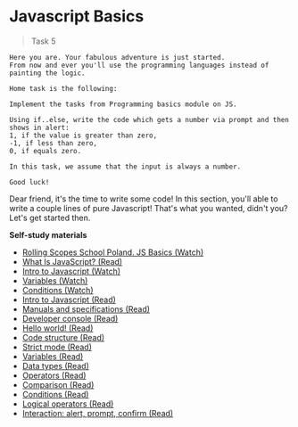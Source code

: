 
# Javascript Basics
> Task 5

```Homework
Here you are. Your fabulous adventure is just started. 
From now and ever you'll use the programming languages instead of painting the logic.

Home task is the following:

Implement the tasks from Programming basics module on JS.

Using if..else, write the code which gets a number via prompt and then shows in alert:
1, if the value is greater than zero,
-1, if less than zero,
0, if equals zero.

In this task, we assume that the input is always a number.

Good luck!
```

Dear friend, it's the time to write some code! In this section, you'll able to write a couple lines of pure Javascript! 
That's what you wanted, didn't you? Let's get started then. 

**Self-study materials**

* <a href="https://www.youtube.com/watch?v=KMJzpawCYOc" target="_blank">Rolling Scopes School Poland. JS Basics (Watch)</a>
* <a href="github.com/getify/You-Dont-Know-JS/blob/2nd-ed/get-started/ch1.md" target="_blank">What Is JavaScript? (Read)</a>
* <a href="https://www.codecademy.com/courses/introduction-to-javascript/lessons/introduction-to-javascript" target="_blank">Intro to Javascript (Watch)</a>
* <a href="https://www.codecademy.com/courses/introduction-to-javascript/lessons/variables" target="_blank">Variables (Watch)</a>
* <a href="https://www.codecademy.com/courses/introduction-to-javascript/lessons/control-flow/exercises/control-flow-intro" target="_blank">Conditions (Watch)</a>
* <a href="https://javascript.info/intro" target="_blank">Intro to Javascript (Read)</a>
* <a href="https://javascript.info/manuals-specifications" target="_blank">Manuals and specifications (Read)</a>
* <a href="https://javascript.info/devtools" target="_blank">Developer console (Read)</a>
* <a href="https://javascript.info/hello-world" target="_blank">Hello world! (Read)</a>
* <a href="https://javascript.info/structure" target="_blank">Code structure (Read)</a>
* <a href="https://javascript.info/strict-mode" target="_blank">Strict mode (Read)</a>
* <a href="https://javascript.info/variables" target="_blank">Variables (Read)</a>
* <a href="https://javascript.info/types" target="_blank">Data types (Read)</a>
* <a href="https://javascript.info/operators" target="_blank">Operators (Read)</a>
* <a href="https://javascript.info/comparison" target="_blank">Comparison (Read)</a>
* <a href="https://javascript.info/ifelse" target="_blank">Conditions (Read)</a>
* <a href="https://javascript.info/logical-operators" target="_blank">Logical operators (Read)</a>
* <a href="https://javascript.info/alert-prompt-confirm" target="_blank">Interaction: alert, prompt, confirm (Read)</a>

